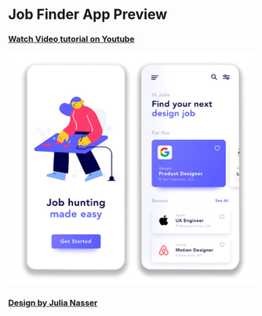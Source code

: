 
# Job Finder App Preview
### [Watch Video tutorial on Youtube](https://youtu.be/DAroZ2-OAaY)
<img alt="Preview" width="550px" src="https://github.com/CrissAlvarezH/JobFinderApp/blob/master/preview/job_find_app.jpg" />

### [Design by Julia Nasser](https://flutter.dev/docs/cookbook)


